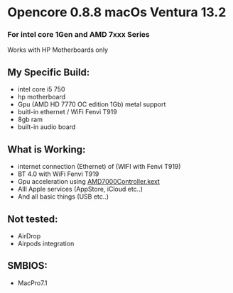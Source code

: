 # Opencore 0.8.8 macOs Ventura 13.2
### For intel core 1Gen and AMD 7xxx Series

Works with HP Motherboards only 

## My Specific Build:

- intel core i5 750 
- hp motherboard
- Gpu (AMD HD 7770 OC edition 1Gb) metal support
- buitl-in ethernet / WiFi Fenvi T919
- 8gb ram
- built-in audio board 

## What is Working:
 - internet connection (Ethernet) of (WIFI with Fenvi T919)
 - BT 4.0 with WiFi Fenvi T919
 - Gpu acceleration using [AMD7000Controller.kext](https://github.com/IceThunder/Mac-AMD-Kext "AMD7000Controller.kext")
 - Alll Apple services (AppStore, iCloud etc..)
 - And all basic things (USB etc..)

##  Not tested:
- AirDrop
- Airpods integration

## SMBIOS:

- MacPro7.1
